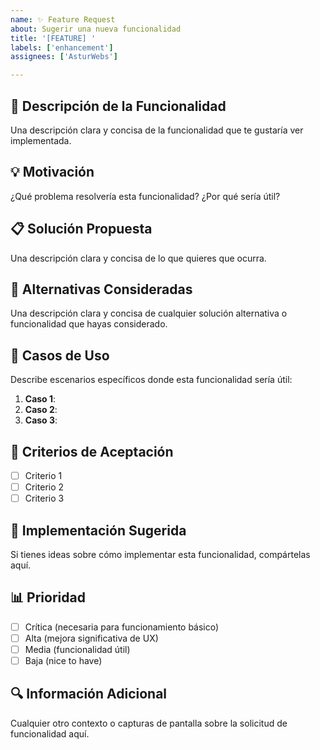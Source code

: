 ```yaml
---
name: ✨ Feature Request
about: Sugerir una nueva funcionalidad
title: '[FEATURE] '
labels: ['enhancement']
assignees: ['AsturWebs']

---
```


## 🚀 Descripción de la Funcionalidad
Una descripción clara y concisa de la funcionalidad que te gustaría ver implementada.

## 💡 Motivación
¿Qué problema resolvería esta funcionalidad? ¿Por qué sería útil?

## 📋 Solución Propuesta
Una descripción clara y concisa de lo que quieres que ocurra.

## 🔄 Alternativas Consideradas
Una descripción clara y concisa de cualquier solución alternativa o funcionalidad que hayas considerado.

## 📝 Casos de Uso
Describe escenarios específicos donde esta funcionalidad sería útil:

1. **Caso 1**: 
2. **Caso 2**: 
3. **Caso 3**: 

## 🎯 Criterios de Aceptación
- [ ] Criterio 1
- [ ] Criterio 2
- [ ] Criterio 3

## 🔧 Implementación Sugerida
Si tienes ideas sobre cómo implementar esta funcionalidad, compártelas aquí.

## 📊 Prioridad
- [ ] Crítica (necesaria para funcionamiento básico)
- [ ] Alta (mejora significativa de UX)
- [ ] Media (funcionalidad útil)
- [ ] Baja (nice to have)

## 🔍 Información Adicional
Cualquier otro contexto o capturas de pantalla sobre la solicitud de funcionalidad aquí.
